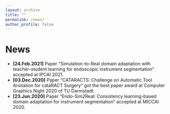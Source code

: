 ```yaml
---
layout: archive
title: ""
permalink: /news/
author_profile: false
---
```


# News

* __[24.Feb.2021]__ Paper “Simulation-to-Real domain adaptation with teacher-student learning for endoscopic instrument segmentation” accepted at IPCAI 2021.
* __[03.Dec.2020]__ Paper “CATARACTS: Challenge on Automatic Tool Anotation for cataRACT Surgery” got the best paper award at Computer Graphics Night 2020
of TU Darmstadt.
* __[23.Jun.2020]__ Paper “Endo-Sim2Real: Consistency learning-based domain adaptation for instrument segmentation” accepted at MICCAI 2020.
